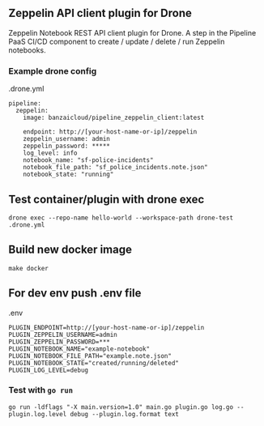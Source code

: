 ## Zeppelin API client plugin for Drone

Zeppelin Notebook REST API client plugin for Drone. A step in the Pipeline PaaS CI/CD component to create / update / delete / run Zeppelin notebooks.

### Example drone config

.drone.yml

    pipeline:
      zeppelin:
        image: banzaicloud/pipeline_zeppelin_client:latest

        endpoint: http://[your-host-name-or-ip]/zeppelin
        zeppelin_username: admin
        zeppelin_password: *****
        log_level: info
        notebook_name: "sf-police-incidents"
        notebook_file_path: "sf_police_incidents.note.json"
        notebook_state: "running"

## Test container/plugin with drone exec

    drone exec --repo-name hello-world --workspace-path drone-test .drone.yml

## Build new docker image

    make docker

## For dev env push .env file

.env

    PLUGIN_ENDPOINT=http://[your-host-name-or-ip]/zeppelin
    PLUGIN_ZEPPELIN_USERNAME=admin
    PLUGIN_ZEPPELIN_PASSWORD=***
    PLUGIN_NOTEBOOK_NAME="example-notebook"
    PLUGIN_NOTEBOOK_FILE_PATH="example.note.json"
    PLUGIN_NOTEBOOK_STATE="created/running/deleted"
    PLUGIN_LOG_LEVEL=debug

### Test with `go run`

    go run -ldflags "-X main.version=1.0" main.go plugin.go log.go --plugin.log.level debug --plugin.log.format text